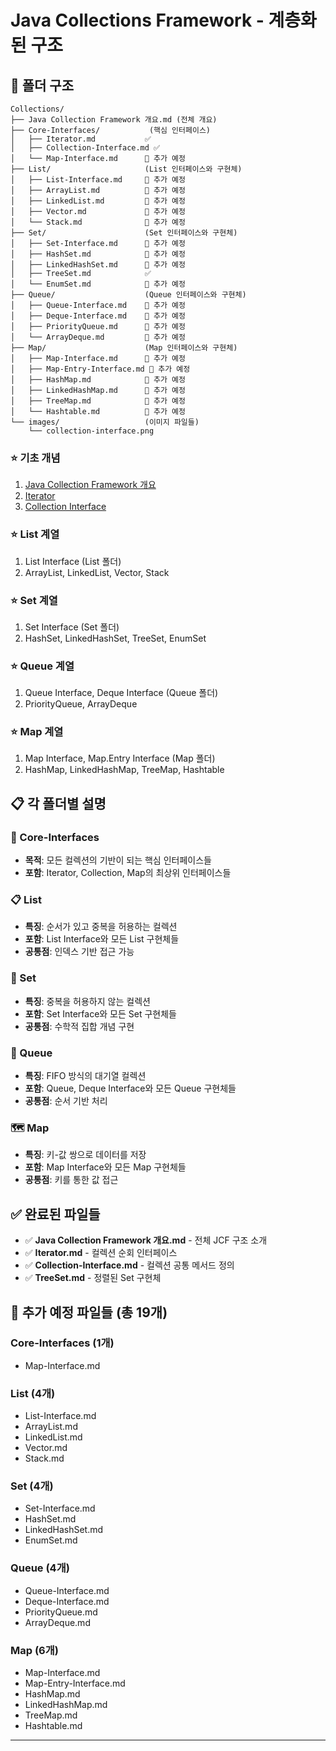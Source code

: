 # Java Collections Framework - 계층화된 구조

## 📁 폴더 구조

```
Collections/
├── Java Collection Framework 개요.md (전체 개요)
├── Core-Interfaces/           (핵심 인터페이스)
│   ├── Iterator.md           ✅
│   ├── Collection-Interface.md ✅
│   └── Map-Interface.md      📝 추가 예정
├── List/                     (List 인터페이스와 구현체)
│   ├── List-Interface.md     📝 추가 예정
│   ├── ArrayList.md          📝 추가 예정
│   ├── LinkedList.md         📝 추가 예정
│   ├── Vector.md             📝 추가 예정
│   └── Stack.md              📝 추가 예정
├── Set/                      (Set 인터페이스와 구현체)
│   ├── Set-Interface.md      📝 추가 예정
│   ├── HashSet.md            📝 추가 예정
│   ├── LinkedHashSet.md      📝 추가 예정
│   ├── TreeSet.md            ✅
│   └── EnumSet.md            📝 추가 예정
├── Queue/                    (Queue 인터페이스와 구현체)
│   ├── Queue-Interface.md    📝 추가 예정
│   ├── Deque-Interface.md    📝 추가 예정
│   ├── PriorityQueue.md      📝 추가 예정
│   └── ArrayDeque.md         📝 추가 예정
├── Map/                      (Map 인터페이스와 구현체)
│   ├── Map-Interface.md      📝 추가 예정
│   ├── Map-Entry-Interface.md 📝 추가 예정
│   ├── HashMap.md            📝 추가 예정
│   ├── LinkedHashMap.md      📝 추가 예정
│   ├── TreeMap.md            📝 추가 예정
│   └── Hashtable.md          📝 추가 예정
└── images/                   (이미지 파일들)
    └── collection-interface.png
```

### ⭐ 기초 개념
1. [Java Collection Framework 개요](./Java%20Collection%20Framework%20개요.md)
2. [Iterator](./Core-Interfaces/Iterator.md)
3. [Collection Interface](./Core-Interfaces/Collection-Interface.md)

### ⭐ List 계열
1. List Interface (List 폴더)
2. ArrayList, LinkedList, Vector, Stack

### ⭐ Set 계열  
1. Set Interface (Set 폴더)
2. HashSet, LinkedHashSet, TreeSet, EnumSet

### ⭐ Queue 계열
1. Queue Interface, Deque Interface (Queue 폴더)
2. PriorityQueue, ArrayDeque

### ⭐ Map 계열
1. Map Interface, Map.Entry Interface (Map 폴더)
2. HashMap, LinkedHashMap, TreeMap, Hashtable

## 📋 각 폴더별 설명

### 🔧 Core-Interfaces
- **목적**: 모든 컬렉션의 기반이 되는 핵심 인터페이스들
- **포함**: Iterator, Collection, Map의 최상위 인터페이스들

### 📋 List
- **특징**: 순서가 있고 중복을 허용하는 컬렉션
- **포함**: List Interface와 모든 List 구현체들
- **공통점**: 인덱스 기반 접근 가능

### 🔢 Set  
- **특징**: 중복을 허용하지 않는 컬렉션
- **포함**: Set Interface와 모든 Set 구현체들
- **공통점**: 수학적 집합 개념 구현

### 🚶 Queue
- **특징**: FIFO 방식의 대기열 컬렉션
- **포함**: Queue, Deque Interface와 모든 Queue 구현체들
- **공통점**: 순서 기반 처리

### 🗺️ Map
- **특징**: 키-값 쌍으로 데이터를 저장
- **포함**: Map Interface와 모든 Map 구현체들
- **공통점**: 키를 통한 값 접근

## ✅ 완료된 파일들
- ✅ **Java Collection Framework 개요.md** - 전체 JCF 구조 소개
- ✅ **Iterator.md** - 컬렉션 순회 인터페이스
- ✅ **Collection-Interface.md** - 컬렉션 공통 메서드 정의
- ✅ **TreeSet.md** - 정렬된 Set 구현체

## 📝 추가 예정 파일들 (총 19개)

### Core-Interfaces (1개)
- Map-Interface.md

### List (4개)
- List-Interface.md
- ArrayList.md
- LinkedList.md  
- Vector.md
- Stack.md

### Set (4개)
- Set-Interface.md
- HashSet.md
- LinkedHashSet.md
- EnumSet.md

### Queue (4개)
- Queue-Interface.md
- Deque-Interface.md
- PriorityQueue.md
- ArrayDeque.md

### Map (6개)
- Map-Interface.md
- Map-Entry-Interface.md
- HashMap.md
- LinkedHashMap.md
- TreeMap.md
- Hashtable.md

---
